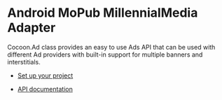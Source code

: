 Android MoPub MillennialMedia Adapter
======================================

Cocoon.Ad class provides an easy to use Ads API that can be used with different Ad providers with built-in support for multiple banners and interstitials.

* [Set up your project](https://github.com/ludei/atomic-plugins-ads#javascript-api)

* [API documentation](http://ludei.github.io/cocoon-common/dist/doc/js/Cocoon.Ad.html) 